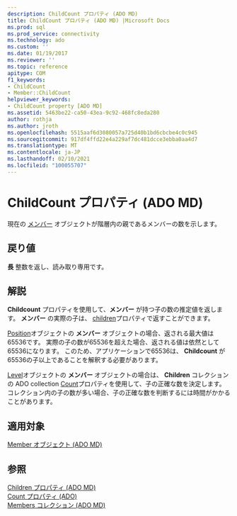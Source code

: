 ```yaml
---
description: ChildCount プロパティ (ADO MD)
title: ChildCount プロパティ (ADO MD) |Microsoft Docs
ms.prod: sql
ms.prod_service: connectivity
ms.technology: ado
ms.custom: ''
ms.date: 01/19/2017
ms.reviewer: ''
ms.topic: reference
apitype: COM
f1_keywords:
- ChildCount
- Member::ChildCount
helpviewer_keywords:
- ChildCount property [ADO MD]
ms.assetid: 5463be22-ca50-43ea-9c92-468fc8eda280
author: rothja
ms.author: jroth
ms.openlocfilehash: 5515aaf6d3080057a725d40b1bd6cbcbe4c0c945
ms.sourcegitcommit: 917df4ffd22e4a229af7dc481dcce3ebba0aa4d7
ms.translationtype: MT
ms.contentlocale: ja-JP
ms.lasthandoff: 02/10/2021
ms.locfileid: "100055707"
---
```

# <a name="childcount-property-ado-md"></a>ChildCount プロパティ (ADO MD)
現在の [メンバー](./member-object-ado-md.md) オブジェクトが階層内の親であるメンバーの数を示します。  
  
## <a name="return-values"></a>戻り値  
 **長** 整数を返し、読み取り専用です。  
  
## <a name="remarks"></a>解説  
 **Childcount** プロパティを使用して、**メンバー** が持つ子の数の推定値を返します。 **メンバー** の実際の子は、 [children](./children-property-ado-md.md)プロパティで返すことができます。  
  
 [Position](./position-object-ado-md.md)オブジェクトの **メンバー** オブジェクトの場合、返される最大値は65536です。 実際の子の数が65536を超えた場合、返される値は依然として65536になります。 このため、アプリケーションで65536は、 **Childcount** が65536の子以上であることを解釈する必要があります。  
  
 [Level](./level-object-ado-md.md)オブジェクトの **メンバー** オブジェクトの場合は、 **Children** コレクションの ADO collection [Count](../ado-api/count-property-ado.md)プロパティを使用して、子の正確な数を決定します。 コレクション内の子の数が多い場合、子の正確な数を判断するには時間がかかることがあります。  
  
## <a name="applies-to"></a>適用対象  
 [Member オブジェクト (ADO MD)](./member-object-ado-md.md)  
  
## <a name="see-also"></a>参照  
 [Children プロパティ (ADO MD)](./children-property-ado-md.md)   
 [Count プロパティ (ADO)](../ado-api/count-property-ado.md)   
 [Members コレクション (ADO MD)](./members-collection-ado-md.md)